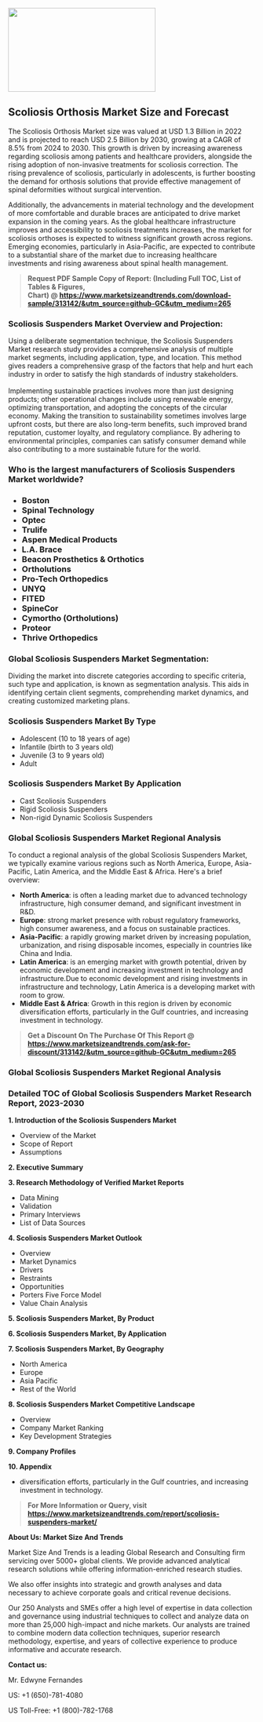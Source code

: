 <p><img class="alignnone size-medium wp-image-20088" src="https://ffe5etoiles.com/wp-content/uploads/2024/12/MST1-300x171.png" alt="" width="300" height="171" /></p><h2>Scoliosis Orthosis Market Size and Forecast</h2><p>The Scoliosis Orthosis Market size was valued at USD 1.3 Billion in 2022 and is projected to reach USD 2.5 Billion by 2030, growing at a CAGR of 8.5% from 2024 to 2030. This growth is driven by increasing awareness regarding scoliosis among patients and healthcare providers, alongside the rising adoption of non-invasive treatments for scoliosis correction. The rising prevalence of scoliosis, particularly in adolescents, is further boosting the demand for orthosis solutions that provide effective management of spinal deformities without surgical intervention.</p><p>Additionally, the advancements in material technology and the development of more comfortable and durable braces are anticipated to drive market expansion in the coming years. As the global healthcare infrastructure improves and accessibility to scoliosis treatments increases, the market for scoliosis orthoses is expected to witness significant growth across regions. Emerging economies, particularly in Asia-Pacific, are expected to contribute to a substantial share of the market due to increasing healthcare investments and rising awareness about spinal health management.</p></p><blockquote id="" class=""><strong>Request PDF Sample Copy of Report: (Including Full TOC, List of Tables &amp; Figures, Chart)&nbsp;@&nbsp;<strong><a href="https://www.marketsizeandtrends.com/download-sample/313142/&utm_source=github-GC&utm_medium=265" target="_blank">https://www.marketsizeandtrends.com/download-sample/313142/&utm_source=github-GC&utm_medium=265</a></strong></strong></blockquote><h3 id="" class="">Scoliosis Suspenders Market&nbsp;Overview and Projection:</h3><p id="" class="">Using a deliberate segmentation technique, the Scoliosis Suspenders Market research study provides a comprehensive analysis of multiple market segments, including application, type, and location. This method gives readers a comprehensive grasp of the factors that help and hurt each industry in order to satisfy the high standards of industry stakeholders. <br /> <br />Implementing sustainable practices involves more than just designing products; other operational changes include using renewable energy, optimizing transportation, and adopting the concepts of the circular economy. Making the transition to sustainability sometimes involves large upfront costs, but there are also long-term benefits, such improved brand reputation, customer loyalty, and regulatory compliance. By adhering to environmental principles, companies can satisfy consumer demand while also contributing to a more sustainable future for the world.</p><h3 id="" class="">Who is the largest manufacturers of&nbsp;Scoliosis Suspenders Market worldwide?</h3><h3 class=""><p><ul><li>Boston </li><li> Spinal Technology </li><li> Optec </li><li> Trulife </li><li> Aspen Medical Products </li><li> L.A. Brace </li><li> Beacon Prosthetics & Orthotics </li><li> Ortholutions </li><li> Pro-Tech Orthopedics </li><li> UNYQ </li><li> FITED </li><li> SpineCor </li><li> Cymortho (Ortholutions) </li><li> Proteor </li><li> Thrive Orthopedics</li></ul></p></h3><h3 id="" class="">Global&nbsp;Scoliosis Suspenders Market Segmentation:</h3><p id="" class="">Dividing the market into discrete categories according to specific criteria, such type and application, is known as segmentation analysis. This aids in identifying certain client segments, comprehending market dynamics, and creating customized marketing plans.</p><h3 id="" class="">Scoliosis Suspenders Market&nbsp;By Type</h3><p><p><ul><li>Adolescent (10 to 18 years of age)</li><li> Infantile (birth to 3 years old)</li><li> Juvenile (3 to 9 years old)</li><li> Adult</p></li></ul></p></p><h3 id="" class="">Scoliosis Suspenders Market&nbsp;By Application</h3><p class=""><p><ul><li>Cast Scoliosis Suspenders</li><li> Rigid Scoliosis Suspenders</li><li> Non-rigid Dynamic Scoliosis Suspenders</li></ul></p></p><h3 id="" class="">Global Scoliosis Suspenders Market Regional Analysis</h3><p id="" class="">To conduct a regional analysis of the global Scoliosis Suspenders Market, we typically examine various regions such as North America, Europe, Asia-Pacific, Latin America, and the Middle East &amp; Africa. Here's a brief overview:</p><ul><li><strong>North America</strong>: is often a leading market due to advanced technology infrastructure, high consumer demand, and significant investment in R&amp;D.</li><li><strong>Europe</strong>: strong market presence with robust regulatory frameworks, high consumer awareness, and a focus on sustainable practices.</li><li><strong>Asia-Pacific</strong>: a rapidly growing market driven by increasing population, urbanization, and rising disposable incomes, especially in countries like China and India.</li><li><strong>Latin America</strong>: is an emerging market with growth potential, driven by economic development and increasing investment in technology and infrastructure.Due to economic development and rising investments in infrastructure and technology, Latin America is a developing market with room to grow.</li><li><strong>Middle East &amp; Africa</strong>: Growth in this region is driven by economic diversification efforts, particularly in the Gulf countries, and increasing investment in technology.</li></ul><blockquote id="" class=""><strong>Get a Discount On The Purchase Of This Report @ <strong><a href="https://www.marketsizeandtrends.com/ask-for-discount/313142/&utm_source=github-GC&utm_medium=265" target="_blank">https://www.marketsizeandtrends.com/ask-for-discount/313142/&utm_source=github-GC&utm_medium=265</a></strong></strong></blockquote><h3 id="" class="">Global Scoliosis Suspenders Market Regional Analysis</h3><h3 id="" class="">Detailed TOC of Global Scoliosis Suspenders Market Research Report, 2023-2030</h3><p id="" class=""><strong>1. Introduction of the Scoliosis Suspenders Market</strong></p><ul><li>Overview of the Market</li><li>Scope of Report</li><li>Assumptions</li></ul><p id="" class=""><strong>2. Executive Summary</strong></p><p id="" class=""><strong>3. Research Methodology of Verified Market Reports</strong></p><ul><li>Data Mining</li><li>Validation</li><li>Primary Interviews</li><li>List of Data Sources</li></ul><p id="" class=""><strong>4. Scoliosis Suspenders Market Outlook</strong></p><ul><li>Overview</li><li>Market Dynamics</li><li>Drivers</li><li>Restraints</li><li>Opportunities</li><li>Porters Five Force Model</li><li>Value Chain Analysis</li></ul><p id="" class=""><strong>5. Scoliosis Suspenders Market, By Product</strong></p><p id="" class=""><strong>6. Scoliosis Suspenders Market, By Application</strong></p><p id="" class=""><strong>7. Scoliosis Suspenders Market, By Geography</strong></p><ul><li>North America</li><li>Europe</li><li>Asia Pacific</li><li>Rest of the World</li></ul><p id="" class=""><strong>8. Scoliosis Suspenders Market Competitive Landscape</strong></p><ul><li>Overview</li><li>Company Market Ranking</li><li>Key Development Strategies</li></ul><p id="" class=""><strong>9. Company Profiles</strong></p><p id="" class=""><strong>10. Appendix</strong></p><ul><li>diversification efforts, particularly in the Gulf countries, and increasing investment in technology.</li></ul><blockquote id="" class=""><strong>For More Information or Query, visit <strong><strong><a href="https://www.marketsizeandtrends.com/report/scoliosis-suspenders-market/" target="_blank">https://www.marketsizeandtrends.com/report/scoliosis-suspenders-market/</a></strong></strong></strong></blockquote><p id="" class=""><strong>About Us: Market Size And Trends</strong></p><p id="" class="">Market Size And Trends is a leading Global Research and Consulting firm servicing over 5000+ global clients. We provide advanced analytical research solutions while offering information-enriched research studies.</p><p id="" class="">We also offer insights into strategic and growth analyses and data necessary to achieve corporate goals and critical revenue decisions.</p><p id="" class="">Our 250 Analysts and SMEs offer a high level of expertise in data collection and governance using industrial techniques to collect and analyze data on more than 25,000 high-impact and niche markets. Our analysts are trained to combine modern data collection techniques, superior research methodology, expertise, and years of collective experience to produce informative and accurate research.</p><p id="" class=""><strong>Contact us:</strong></p><p id="" class="">Mr. Edwyne Fernandes</p><p id="" class="">US: +1 (650)-781-4080</p><p id="" class="">US Toll-Free: +1 (800)-782-1768</p>
